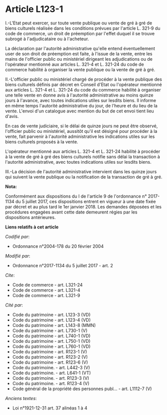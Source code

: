 # Article L123-1

I.-L'Etat peut exercer, sur toute vente publique ou vente de gré à gré de biens culturels réalisée dans les conditions
prévues par l'article L. 321-9 du code de commerce, un droit de préemption par l'effet duquel il se trouve subrogé à
l'adjudicataire ou à l'acheteur. 

La déclaration par l'autorité administrative qu'elle entend éventuellement user de son droit de préemption est faite, à
l'issue de la vente, entre les mains de l'officier public ou ministériel dirigeant les adjudications ou de l'opérateur
mentionné aux articles L. 321-4 et L. 321-24 du code de commerce habilité à organiser la vente publique ou la vente de gré à
gré. 

II.-L'officier public ou ministériel chargé de procéder à la vente publique des biens culturels définis par décret en Conseil
d'Etat ou l'opérateur mentionné aux articles L. 321-4 et L. 321-24 du code du commerce habilité à organiser une telle vente
en donne avis à l'autorité administrative au moins quinze jours à l'avance, avec toutes indications utiles sur lesdits biens.
Il informe en même temps l'autorité administrative du jour, de l'heure et du lieu de la vente. L'envoi d'un catalogue avec
mention du but de cet envoi tient lieu d'avis. 

En cas de vente judiciaire, si le délai de quinze jours ne peut être observé, l'officier public ou ministériel, aussitôt
qu'il est désigné pour procéder à la vente, fait parvenir à l'autorité administrative les indications utiles sur les biens
culturels proposés à la vente. 

L'opérateur mentionné aux articles L. 321-4 et L. 321-24 habilité à procéder à la vente de gré à gré des biens culturels
notifie sans délai la transaction à l'autorité administrative, avec toutes indications utiles sur lesdits biens. 

III.-La décision de l'autorité administrative intervient dans les quinze jours qui suivent la vente publique ou la
notification de la transaction de gré à gré.

**Nota:**

Conformément aux dispositions du I de l'article 9 de l'ordonnance n° 2017-1134 du 5 juillet 2017, ces dispositions entrent en
vigueur à une date fixée par décret et au plus tard le 1er janvier 2018. Les demandes déposées et les procédures engagées
avant cette date demeurent régies par les dispositions antérieures.

**Liens relatifs à cet article**

_Codifié par_:

  - Ordonnance n°2004-178 du 20 février 2004

_Modifié par_:

  - Ordonnance n°2017-1134 du 5 juillet 2017 - art. 2

_Cite_:

  - Code de commerce - art. L321-24
  - Code de commerce - art. L321-4
  - Code de commerce - art. L321-9

_Cité par_:

  - Code du patrimoine - art. L123-3 (VD)
  - Code du patrimoine - art. L123-4 (VD)
  - Code du patrimoine - art. L143-8 (MMN)
  - Code du patrimoine - art. L730-1 (V)
  - Code du patrimoine - art. L740-1 (VD)
  - Code du patrimoine - art. L750-1 (VD)
  - Code du patrimoine - art. L760-1 (VD)
  - Code du patrimoine - art. R123-1 (V)
  - Code du patrimoine - art. R123-2 (V)
  - Code du patrimoine - art. R123-6 (V)
  - Code du patrimoine. - art. L442-3 (V)
  - Code du patrimoine. - art. L641-1 (VT)
  - Code du patrimoine. - art. R123-3 (V)
  - Code du patrimoine. - art. R123-4 (V)
  - Code général de la propriété des personnes publ... - art. L1112-7 (V)

_Anciens textes_:

  - Loi n°1921-12-31 art. 37 alinéas 1 à 4
